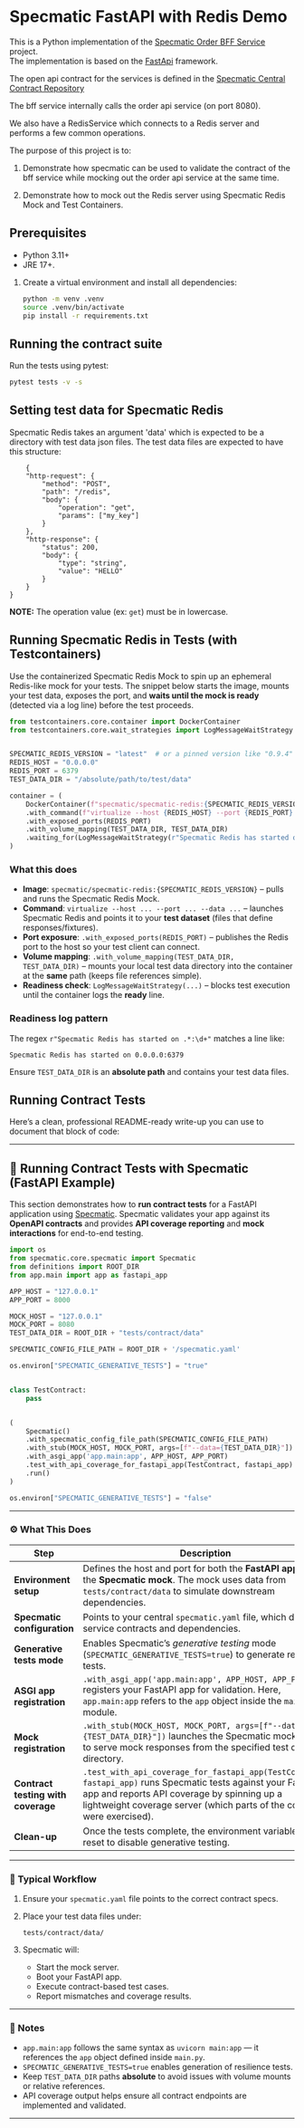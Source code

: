 # Specmatic FastAPI with Redis Demo

This is a Python implementation of the [Specmatic Order BFF Service](https://github.com/znsio/specmatic-order-ui)
project.  
The implementation is based on the [FastApi](https://fastapi.tiangolo.com/) framework.

The open api contract for the services is defined in
the [Specmatic Central Contract Repository](https://github.com/znsio/specmatic-order-contracts/blob/main/in/specmatic/examples/store/api_order_v1.yaml)

The bff service internally calls the order api service (on port 8080).

We also have a RedisService which connects to a Redis server  and performs a few common operations.

The purpose of this project is to:
1. Demonstrate how specmatic can be used to validate the contract of the bff service
while mocking out the order api service at the same time.

2. Demonstrate how to mock out the Redis server using Specmatic Redis Mock and Test Containers.


## Prerequisites

- Python 3.11+ 
- JRE 17+. 

1. Create a virtual environment and install all dependencies:

   ```bash
   python -m venv .venv
   source .venv/bin/activate
   pip install -r requirements.txt
   ```

## Running the contract suite

Run the tests using pytest:

```bash
pytest tests -v -s
```

## Setting test data for Specmatic Redis
Specmatic Redis takes an argument 'data' which is expected to be a directory with test data json files. 
The test data files are expected to have this structure:

```
    {
    "http-request": {
        "method": "POST",
        "path": "/redis",
        "body": {
            "operation": "get",
            "params": ["my_key"]
        }
    },
    "http-response": {
        "status": 200,
        "body": {
            "type": "string",
            "value": "HELLO"
        }
    }
}
```

**NOTE:** The operation value (ex: `get`) must be in lowercase.

## Running Specmatic Redis in Tests (with Testcontainers)

Use the containerized Specmatic Redis Mock to spin up an ephemeral Redis-like mock for your tests. The snippet below starts the image, mounts your test data, exposes the port, and **waits until the mock is ready** (detected via a log line) before the test proceeds.

```python
from testcontainers.core.container import DockerContainer
from testcontainers.core.wait_strategies import LogMessageWaitStrategy


SPECMATIC_REDIS_VERSION = "latest"  # or a pinned version like "0.9.4"
REDIS_HOST = "0.0.0.0"
REDIS_PORT = 6379
TEST_DATA_DIR = "/absolute/path/to/test/data"

container = (
    DockerContainer(f"specmatic/specmatic-redis:{SPECMATIC_REDIS_VERSION}")
    .with_command(f"virtualize --host {REDIS_HOST} --port {REDIS_PORT} --data {TEST_DATA_DIR}")
    .with_exposed_ports(REDIS_PORT)
    .with_volume_mapping(TEST_DATA_DIR, TEST_DATA_DIR)
    .waiting_for(LogMessageWaitStrategy(r"Specmatic Redis has started on .*:\d+").with_startup_timeout(10))
)
```

### What this does

* **Image**: `specmatic/specmatic-redis:{SPECMATIC_REDIS_VERSION}` – pulls and runs the Specmatic Redis Mock.
* **Command**: `virtualize --host ... --port ... --data ...` – launches Specmatic Redis and points it to your **test dataset** (files that define responses/fixtures).
* **Port exposure**: `.with_exposed_ports(REDIS_PORT)` – publishes the Redis port to the host so your test client can connect.
* **Volume mapping**: `.with_volume_mapping(TEST_DATA_DIR, TEST_DATA_DIR)` – mounts your local test data directory into the container at the **same** path (keeps file references simple).
* **Readiness check**: `LogMessageWaitStrategy(...)` – blocks test execution until the container logs the **ready** line.

### Readiness log pattern

The regex `r"Specmatic Redis has started on .*:\d+"` matches a line like:

```
Specmatic Redis has started on 0.0.0.0:6379
```

Ensure `TEST_DATA_DIR` is an **absolute path** and contains your test data files.


## Running Contract Tests
Here’s a clean, professional README-ready write-up you can use to document that block of code:

---

## 🧪 Running Contract Tests with Specmatic (FastAPI Example)

This section demonstrates how to **run contract tests** for a FastAPI application using [Specmatic](https://specmatic.io/).
Specmatic validates your app against its **OpenAPI contracts** and provides **API coverage reporting** and **mock interactions** for end-to-end testing.

```python
import os
from specmatic.core.specmatic import Specmatic
from definitions import ROOT_DIR
from app.main import app as fastapi_app

APP_HOST = "127.0.0.1"
APP_PORT = 8000

MOCK_HOST = "127.0.0.1"
MOCK_PORT = 8080
TEST_DATA_DIR = ROOT_DIR + "tests/contract/data"

SPECMATIC_CONFIG_FILE_PATH = ROOT_DIR + '/specmatic.yaml'

os.environ["SPECMATIC_GENERATIVE_TESTS"] = "true"


class TestContract:
    pass


(
    Specmatic()
    .with_specmatic_config_file_path(SPECMATIC_CONFIG_FILE_PATH)
    .with_stub(MOCK_HOST, MOCK_PORT, args=[f"--data={TEST_DATA_DIR}"])
    .with_asgi_app('app.main:app', APP_HOST, APP_PORT)
    .test_with_api_coverage_for_fastapi_app(TestContract, fastapi_app)
    .run()
)

os.environ["SPECMATIC_GENERATIVE_TESTS"] = "false"
```

---

### ⚙️ What This Does

| Step                               | Description                                                                                                                                                                                                                            |
|------------------------------------|----------------------------------------------------------------------------------------------------------------------------------------------------------------------------------------------------------------------------------------|
| **Environment setup**              | Defines the host and port for both the **FastAPI app** and the **Specmatic mock**. The mock uses data from `tests/contract/data` to simulate downstream dependencies.                                                                  |
| **Specmatic configuration**        | Points to your central `specmatic.yaml` file, which defines service contracts and dependencies.                                                                                                                                        |
| **Generative tests mode**          | Enables Specmatic’s *generative testing* mode (`SPECMATIC_GENERATIVE_TESTS=true`) to generate resilience tests.                                                                                                                        |
| **ASGI app registration**          | `.with_asgi_app('app.main:app', APP_HOST, APP_PORT)` registers your FastAPI app for validation. Here, `app.main:app` refers to the `app` object inside the `main.py` module.                                                           |
| **Mock registration**              | `.with_stub(MOCK_HOST, MOCK_PORT, args=[f"--data={TEST_DATA_DIR}"])` launches the Specmatic mock locally to serve mock responses from the specified test data directory.                                                               |
| **Contract testing with coverage** | `.test_with_api_coverage_for_fastapi_app(TestContract, fastapi_app)` runs Specmatic tests against your FastAPI app and reports API coverage by spinning up a lightweight coverage server (which parts of the contract were exercised). |
| **Clean-up**                       | Once the tests complete, the environment variable is reset to disable generative testing.                                                                                                                                              |

---

### 🧩 Typical Workflow

1. Ensure your `specmatic.yaml` file points to the correct contract specs.
2. Place your test data files under:

   ```
   tests/contract/data/
   ```
3. Specmatic will:

   * Start the mock server.
   * Boot your FastAPI app.
   * Execute contract-based test cases.
   * Report mismatches and coverage results.
---

### 🧠 Notes
* `app.main:app` follows the same syntax as `uvicorn main:app` — it references the `app` object defined inside `main.py`.
* `SPECMATIC_GENERATIVE_TESTS=true` enables generation of resilience tests.
* Keep `TEST_DATA_DIR` paths **absolute** to avoid issues with volume mounts or relative references.
* API coverage output helps ensure all contract endpoints are implemented and validated.
---


